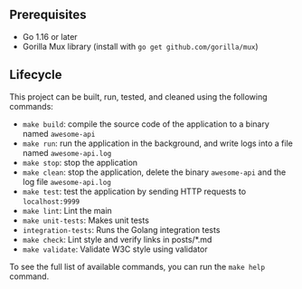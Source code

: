 ## Prerequisites
- Go 1.16 or later
- Gorilla Mux library (install with `go get github.com/gorilla/mux`)

## Lifecycle

This project can be built, run, tested, and cleaned using the following commands:

- `make build`: compile the source code of the application to a binary named `awesome-api`
- `make run`: run the application in the background, and write logs into a file named `awesome-api.log`
- `make stop`: stop the application
- `make clean`: stop the application, delete the binary `awesome-api` and the log file `awesome-api.log`
- `make test`: test the application by sending HTTP requests to `localhost:9999`
- `make lint`: Lint the main
- `make unit-tests`: Makes unit tests
- `integration-tests`: Runs the Golang integration tests
- `make check`: Lint style and verify links in posts/*.md
- `make validate`: Validate W3C style using validator

To see the full list of available commands, you can run the `make help` command. 
